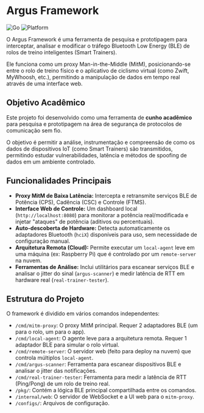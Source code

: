 # Argus Framework

![Go](https://img.shields.io/badge/Go-1.25+-00ADD8?logo=go&logoColor=white)
![Platform](https://img.shields.io/badge/Platform-Linux-yellow?logo=linux)

O Argus Framework é uma ferramenta de pesquisa e prototipagem para interceptar, analisar e modificar o tráfego Bluetooth Low Energy (BLE) de rolos de treino inteligentes (Smart Trainers).

Ele funciona como um proxy Man-in-the-Middle (MitM), posicionando-se entre o rolo de treino físico e o aplicativo de ciclismo virtual (como Zwift, MyWhoosh, etc.), permitindo a manipulação de dados em tempo real através de uma interface web.

## Objetivo Acadêmico

Este projeto foi desenvolvido como uma ferramenta de **cunho acadêmico** para pesquisa e prototipagem na área de segurança de protocolos de comunicação sem fio.

O objetivo é permitir a análise, instrumentação e compreensão de como os dados de dispositivos IoT (como Smart Trainers) são transmitidos, permitindo estudar vulnerabilidades, latência e métodos de spoofing de dados em um ambiente controlado.

## Funcionalidades Principais

* **Proxy MitM de Baixa Latência:** Intercepta e retransmite serviços BLE de Potência (CPS), Cadência (CSC) e Controle (FTMS).
* **Interface Web de Controle:** Um dashboard local (`http://localhost:8080`) para monitorar a potência real/modificada e injetar "ataques" de potência (aditivos ou percentuais).
* **Auto-descoberta de Hardware:** Detecta automaticamente os adaptadores Bluetooth (`hciX`) disponíveis para uso, sem necessidade de configuração manual.
* **Arquitetura Remota (Cloud):** Permite executar um `local-agent` leve em uma máquina (ex: Raspberry Pi) que é controlado por um `remote-server` na nuvem.
* **Ferramentas de Análise:** Inclui utilitários para escanear serviços BLE e analisar o jitter do sinal (`argus-scanner`) e medir latência de RTT em hardware real (`real-trainer-tester`).

## Estrutura do Projeto

O framework é dividido em vários comandos independentes:

* `/cmd/mitm-proxy`: O proxy MitM principal. Requer 2 adaptadores BLE (um para o rolo, um para o app).
* `/cmd/local-agent`: O agente leve para a arquitetura remota. Requer 1 adaptador BLE para simular o rolo virtual.
* `/cmd/remote-server`: O servidor web (feito para deploy na nuvem) que controla múltiplos `local-agent`.
* `/cmd/argus-scanner`: Ferramenta para escanear dispositivos BLE e analisar o jitter das notificações.
* `/cmd/real-trainer-tester`: Ferramenta para medir a latência de RTT (Ping/Pong) de um rolo de treino real.
* `/pkg/`: Contém a lógica BLE principal compartilhada entre os comandos.
* `/internal/web`: O servidor de WebSocket e a UI web para o `mitm-proxy`.
* `/configs/`: Arquivos de configuração.